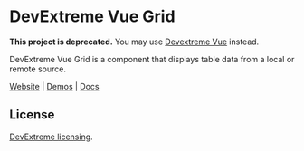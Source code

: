 # DevExtreme Vue Grid

**This project is deprecated.** You may use [Devextreme Vue](https://github.com/DevExpress/devextreme-vue) instead.

DevExtreme Vue Grid is a component that displays table data from a local or remote source.

[Website](https://devexpress.github.io/devextreme-reactive/vue/grid/)
|
[Demos](https://devexpress.github.io/devextreme-reactive/vue/grid/demos/)
|
[Docs](https://devexpress.github.io/devextreme-reactive/vue/grid/docs/)

## License

[DevExtreme licensing](https://js.devexpress.com/licensing/).
